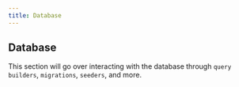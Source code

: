 ```yaml
---
title: Database
---
```


## Database

This section will go over interacting with the database through `query builders`, `migrations`, `seeders`, and more.
